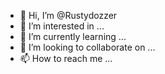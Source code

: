 - 👋 Hi, I’m @Rustydozzer
- 👀 I’m interested in ...
- 🌱 I’m currently learning ...
- 💞️ I’m looking to collaborate on ...
- 📫 How to reach me ...

<!---
Rustydozzer/Rustydozzer is a ✨ special ✨ repository because its `README.md` (this file) appears on your GitHub profile.
You can click the Preview link to take a look at your changes.
--->
